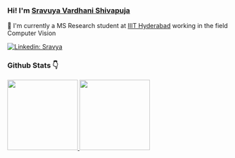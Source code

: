 
<p align="center">
  
### Hi! I'm [Sravuya Vardhani Shivapuja](https://github.com/svshivapuja)

:bust_in_silhouette: I'm currently a MS Research student at [IIIT Hyderabad](https://www.iiit.ac.in) working in the field Computer Vision

[![Linkedin: Sravya](https://img.shields.io/badge/linkedin-Sravya%20vardhani-blue?style=flat-square&logo=Linkedin&logoColor=white&link=https://www.linkedin.com/in/kanaparthy-sreenivas-544944111/)](https://www.linkedin.com/in/kanaparthy-sreenivas-544944111/)

### Github Stats :point_down:

<a href="https://github.com/svshivapuja">
  <img height="160em" src="https://github-readme-stats-eight-theta.vercel.app/api?username=svshivapuja&show_icons=true&theme=vue&include_all_commits=true&count_private=true"/>
  <img height="160em" src="https://github-readme-stats-eight-theta.vercel.app/api/top-langs/?username=svshivapuja&layout=compact&langs_count=8&theme=vue&count_private=true"/>
</a>

</p>

